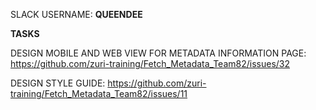 SLACK USERNAME: **QUEENDEE**

**TASKS**

DESIGN MOBILE AND WEB VIEW FOR METADATA INFORMATION PAGE: https://github.com/zuri-training/Fetch_Metadata_Team82/issues/32

DESIGN STYLE GUIDE: https://github.com/zuri-training/Fetch_Metadata_Team82/issues/11
